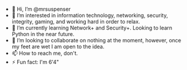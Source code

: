 - 👋 Hi, I’m @mrsuspenser
- 👀 I’m interested in information technology, networking, security, integrity, gaming, and working hard in order to relax.
- 🌱 I’m currently learning Network+ and Security+.  Looking to learn Python in the near future.
- 💞️ I’m looking to collaborate on nothing at the moment, however, once my feet are wet I am open to the idea.
- 📫 How to reach me, don't.
- ⚡ Fun fact: I'm 6'4"

<!---
mrsuspenser/mrsuspenser is a ✨ special ✨ repository because its `README.md` (this file) appears on your GitHub profile.
You can click the Preview link to take a look at your changes.
--->
